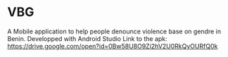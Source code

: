 # VBG
A Mobile application to help people denounce violence base on gendre in Benin. Developped with Android Studio
Link to the apk: https://drive.google.com/open?id=0Bw58U8O9Zi2hV2U0RkQyOURfQ0k
